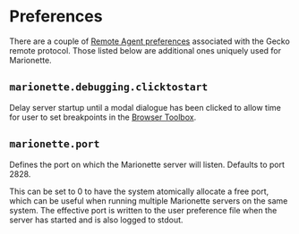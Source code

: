 # Preferences

There are a couple of [Remote Agent preferences] associated with the Gecko remote
protocol. Those listed below are additional ones uniquely used for Marionette.

[Remote Agent preferences]: /remote/Prefs.md

## `marionette.debugging.clicktostart`

Delay server startup until a modal dialogue has been clicked to
allow time for user to set breakpoints in the [Browser Toolbox].

[Browser Toolbox]: /devtools-user/browser_toolbox/index.rst

## `marionette.port`

Defines the port on which the Marionette server will listen.  Defaults
to port 2828.

This can be set to 0 to have the system atomically allocate a free
port, which can be useful when running multiple Marionette servers
on the same system.  The effective port is written to the user
preference file when the server has started and is also logged to
stdout.

